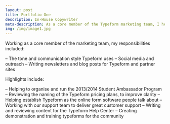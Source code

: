 ```yaml
---
layout: post
title: Portfolio One
description: In-House Copywriter
meta-description: As a core member of the Typeform marketing team, I helped define a tone for an up and coming startup.
img: /img/image1.jpg
---
```


Working as a core member of the marketing team, my responsibilities included:

– The tone and communication style Typeform uses
– Social media and outreach
– Writing newsletters and blog posts for Typeform and partner sites

Highlights include:

– Helping to organise and run the 2013/2014 Student Ambassador Program
– Reviewing the naming of the Typeform pricing plans, to improve clarity
– Helping establish Typeform as the online form software people talk about
– Working with our support team to deliver great customer support
– Writing and reviewing content for the Typeform Help Center
– Creating demonstration and training typeforms for the community
